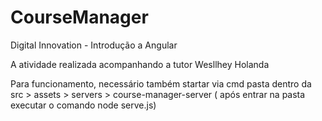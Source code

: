 # CourseManager

Digital Innovation - Introdução  a Angular

A atividade realizada acompanhando a tutor Wesllhey Holanda


Para funcionamento, necessário também startar via cmd pasta dentro da src > assets > servers > course-manager-server ( após entrar na pasta  executar o comando node serve.js)
